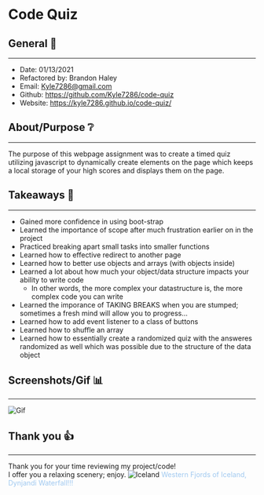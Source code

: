 # Code Quiz

## General 📖
---
- Date:           01/13/2021
- Refactored by:  Brandon Haley
- Email:          Kyle7286@gmail.com
- Github:         https://github.com/Kyle7286/code-quiz
- Website:        https://kyle7286.github.io/code-quiz/

## About/Purpose ❔
---

The purpose of this webpage assignment was to create a timed quiz utilizing javascript to dynamically create elements on the page which keeps a local storage of your high scores and displays them on the page.


## Takeaways 🥡
--- 
* Gained more confidence in using boot-strap
* Learned the importance of scope after much frustration earlier on in the project
* Practiced breaking apart small tasks into smaller functions
* Learned how to effective redirect to another page
* Learned how to better use objects and arrays (with objects inside)
* Learned a lot about how much your object/data structure impacts your ability to write code
    * In other words, the more complex your datastructure is, the more complex code you can write
* Learned the imporance of TAKING BREAKS when you are stumped; sometimes a fresh mind will allow you to progress...
* Learned how to add event listener to a class of buttons
* Learned how to shuffle an array
* Learned how to essentially create a randomized quiz with the answeres randomized as well which was possible due to the structure of the data object

## Screenshots/Gif 📊
---
![Gif](./Assets/md/codeQuiz.gif)

## Thank you 👍 
---
Thank you for your time reviewing my project/code!<br>
I offer you a relaxing scenery; enjoy.
![Iceland](./Assets/md/dynjandi.jpg)
<span style="color:#a0c9f0">Western Fjords of Iceland, Dynjandi Waterfall!!!</span>


